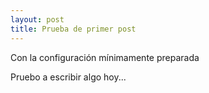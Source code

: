 ```yaml
---
layout: post
title: Prueba de primer post
---
```


Con la configuración mínimamente preparada 

Pruebo a escribir algo hoy... 
